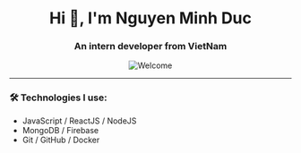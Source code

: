 <div align="center">

# Hi 👋, I'm Nguyen Minh Duc

### An intern developer from VietNam

<img src="https://media2.giphy.com/media/v1.Y2lkPTc5MGI3NjExdThmdWJtaTlkdDY5Y2dqdG80enpheXd3Zm01bXp6MHVqN3NtbTNuMiZlcD12MV9pbnRlcm5hbF9naWZfYnlfaWQmY3Q9Zw/xUPGGDNsLvqsBOhuU0/giphy.gif" alt="Welcome" />

</div>

---

### 🛠️ Technologies I use:
- JavaScript / ReactJS / NodeJS  
- MongoDB / Firebase  
- Git / GitHub / Docker  
